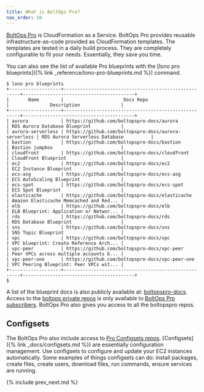 ```yaml
---
title: What is BoltOps Pro?
nav_order: 10
---
```


[BoltOps Pro](https://www.boltops.com/pro) is CloudFormation as a Service. BoltOps Pro provides reusable infrastructure-as-code provided as CloudFormation templates.  The templates are tested in a daily build process. They are completely configurable to fit your needs. Essentially, they save you time.

You can also see the list of available Pro blueprints with the [lono pro blueprints]({% link _reference/lono-pro-blueprints.md %}) command.

    $ lono pro blueprints
    +-------------------+------------------------------------------------------+-----------------------------------------+
    |       Name        |                      Docs Repo                       |               Description               |
    +-------------------+------------------------------------------------------+-----------------------------------------+
    | aurora            | https://github.com/boltopspro-docs/aurora            | RDS Aurora Database Blueprint           |
    | aurora-serverless | https://github.com/boltopspro-docs/aurora-serverless | RDS Aurora Serverless Database          |
    | bastion           | https://github.com/boltopspro-docs/bastion           | Bastion jumpbox                         |
    | cloudfront        | https://github.com/boltopspro-docs/cloudfront        | CloudFront Blueprint                    |
    | ec2               | https://github.com/boltopspro-docs/ec2               | EC2 Instance Blueprint                  |
    | ecs-asg           | https://github.com/boltopspro-docs/ecs-asg           | ECS AutoScaling Blueprint               |
    | ecs-spot          | https://github.com/boltopspro-docs/ecs-spot          | ECS Spot Blueprint                      |
    | elasticache       | https://github.com/boltopspro-docs/elasticache       | Amazon Elasticache Memcached and Red... |
    | elb               | https://github.com/boltopspro-docs/elb               | ELB Blueprint: Application or Networ... |
    | rds               | https://github.com/boltopspro-docs/rds               | RDS Database Blueprint                  |
    | sns               | https://github.com/boltopspro-docs/sns               | SNS Topic Blueprint                     |
    | vpc               | https://github.com/boltopspro-docs/vpc               | VPC blueprint: Create Reference Arch... |
    | vpc-peer          | https://github.com/boltopspro-docs/vpc-peer          | Peer VPCs across multiple accounts b... |
    | vpc-peer-one      | https://github.com/boltopspro-docs/vpc-peer-one      | VPC Peering Blueprint: Peer VPCs wit... |
    +-------------------+------------------------------------------------------+-----------------------------------------+
    $

A list of the blueprint docs is also publicly available at: [boltopspro-docs](https://github.com/boltopspro-docs).  Access to the [boltops private repos](https://github.com/boltopspro) is only available to [BoltOps Pro subscribers](https://www.boltops.com/pro). BoltOps Pro also gives you access to all the boltopspro repos.

## Configsets

The BoltOps Pro also include access to [Pro Configsets repos](https://github.com/search?q=topic%3Alono-configset+org%3Aboltopspro-docs&type=Repositories).  [Configsets]({% link _docs/configsets.md %}) are essentially configuration management.  Use configsets to configure and update your EC2 instances automatically.  Some examples of things configsets can do: install packages, create files, create users, download files, run commands, ensure services are running.

{% include prev_next.md %}
